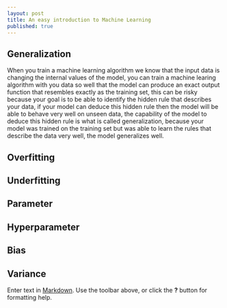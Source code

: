 ```yaml
---
layout: post
title: An easy introduction to Machine Learning
published: true
---
```


## Generalization
When you train a machine learning algorithm we know that the input data is changing the internal values of the model, you can train a machine learing algorithm with you data so well that the model can produce an exact output function that resembles exactly as the training set, this can be risky because your goal is to be able to identify the hidden rule that describes your data, if your model can deduce this hidden rule then the model will be able to behave very well on unseen data, the capability of the model to deduce this hidden rule is what is called generalization, because your model was trained on the training set but was able to learn the rules that describe the data very well, the model generalizes well.

## Overfitting

## Underfitting

## Parameter

## Hyperparameter

## Bias

## Variance





Enter text in [Markdown](http://daringfireball.net/projects/markdown/). Use the toolbar above, or click the **?** button for formatting help.
